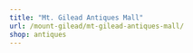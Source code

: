 ```yaml
---
title: "Mt. Gilead Antiques Mall"
url: /mount-gilead/mt-gilead-antiques-mall/
shop: antiques
---
```

